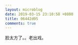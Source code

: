 ```yaml
---
layout: microblog
date: 2019-03-15 23:10:58 +0800
title: 06442d05
comments: true
--- 
```


脸太方了。。老出戏。




